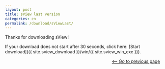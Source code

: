 ```yaml
---
layout: post
title: sView last version
categories: en
permalink: /download/sViewLast/
---
```


Thanks for downloading sView!

If your download does not start after 30 seconds, click here: [Start download]({{ site.sview_download }}/win/{{ site.sview_win_exe }}).

<div align="right"><a href="javascript:history.back()"><-- Go to previous page</a></div>

<script type="text/javascript">
  document.location.href="{{ site.sview_download }}/win/{{ site.sview_win_exe }}";
</script>
